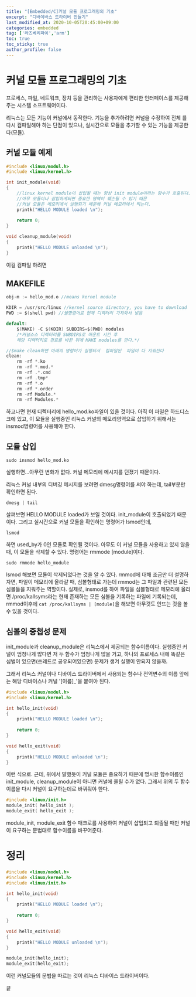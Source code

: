 ```yaml
---
title: "[Embedded/C]커널 모듈 프로그래밍의 기초"
excerpt: "디바이바스 드라이버 만들기"
last_modified_at: 2020-10-05T20:45:00+09:00
categories: embedded
tag: ['라즈베리파이','arm']
toc: true
toc_sticky: true
author_profile: false
---
```

# 커널 모듈 프로그래밍의 기초

프로세스, 파일, 네트워크,  장치 등을 관리하는 사용자에게 편리한 인터페이스를 제공해주는 시스템 소프트웨어이다.

리눅스는 모든 기능이 커널에서 동작한다. 기능을 추가하려면 커널을 수정하여 전체 를 다시 컴파일해야 하는 단점이 있으나, 실시간으로 모듈을 추가할 수 있는 기능을 제공한다(모듈).

## 커널 모듈 예제

``` c
#include <linux/modul.h>
#include <linux/kernel.h>

int init_module(void)
{
	//linux kernel module이 삽입될 때는 항상 init module이라는 함수가 호출된다.
	//아무 모듈이나 삽입하게되면 중요한 영역이 훼손될 수 있기 때문
	//커널 모듈은 메모리에서 실행되기 때문에 커널 메모리에서 찍는다.
	printk("HELLO MODULE loaded \n");
	
	return 0;
}

void cleanup_module(void)
{
	printk("HELLO MODULE unloaded \n");
}
```

이걸 컴파일 하려면

## MAKEFILE

``` c
obj-m := hello_mod.o //means kernel module

KDIR = /usr/src/linux //kernel source directory, you have to download
PWD := $(shell pwd) //쉘명령어로 현제 디렉터리 가져와서 넣음

default:
	$(MAKE) -C $(KDIR) SUBDIRS=$(PWD) modules
	/*커널소스 디렉터리를 SUBDIRS로 마운트 시킨 후
	해당 디렉터리로 경로를 바꾼 뒤에 MAKE modules를 한다.*/

//$make clean하면 아래의 명령어가 실행되서  컴파일된  파일이 다 지워진다 
clean:
	rm -rf *.ko
	rm -rf *.mod.*
	rm -rf .*.cmd
	rm -rf .tmp*
	rm -rf *.o
	rm -rf *.order
	rm -rf Module.*
	rm -rf Modules.*
```

하고나면 현재 디렉터리에 hello_mod.ko파일이 있을 것이다.
아직 이 파일은 하드디스크에 있고, 이 모듈을 실행중인 리눅스 커널의 메모리영역으로 삽입하기 위해서는 insmod명령어를 사용해야 한다.

## 모듈 삽입

``` shell
sudo insmod hello_mod.ko
```
실행하면...아무런 변화가  없다.
커널 메모리에 메시지를 던졌기 때문이다.

리눅스 커널 내부의 디버깅 메시지를 보려면 dmesg명령어를  써야 하는데, tail부분만 확인하면 된다.

``` shell
dmesg | tail
```
살펴보면 HELLO MODULE loaded가 보일 것이다. init_module이 호출되었기 때문이다. 그리고 실시간으로 커널 모듈을 확인하는 명령어가 lsmod인데,

``` shell
lsmod
```
하면 used_by가 0인 모듈로 확인될 것이다. 아무도 이  커널 모듈을 사용하고 있지 않을 때, 이 모듈을 삭제할 수 있다. 명령어는 rmmode [module]이다.

``` shell
sudo rmmode hello_module
```
lsmod 해보면 모듈이 삭제되었다는 것을 알  수 있다.
rmmod에 대해 조금만 더 설명하자면,
파일이  메모리에 올라갈 때, 심볼형태로 가는데 rmmod는 그 파일과 관련된 모든 심볼들을 지워주는 역할이다. 실제로, insmod를 하여 파일을 심볼형태로 메모리에 올리면 /proc/kallsyms라는 현재 존재하는 모든 심볼을 기록하는  파일에 기록되는데, rmmod이후에 `cat /proc/kallsyms | [module]`을 해보면 아무것도 안뜨는 것을 볼 수 있을 것이다.

## 심볼의 중첩성 문제

init_module과 cleanup_module은 리눅스에서 제공되는 함수이름이다. 실행중인 커널이 엄청나게 많다면 저 두 함수가 엄청나게 많을 거고, 하나의 프로세스 내에 똑같은 심벌이 있으면(쓰레드로 공유되어있으면) 문제가 생겨 실행이 안되지 않을까.

그래서 리눅스 커널이나 디바이스 드라이버에서 사용되는 함수나 전역변수의 이름 앞에는 해당 디바이스나 커널 '[이름]_'을 붙여야 된다.

``` c
#include <linux/modul.h>
#include <linux/kernel.h>

int hello_init(void)
{
	printk("HELLO MODULE loaded \n");
	
	return 0;
}

void hello_exit(void)
{
	printk("HELLO MODULE unloaded \n");
}
```

이런 식으로.
근데, 위에서 말했듯이 커널 모듈은 중요하기 때문에 명시한 함수이름인 init_module, cleanup_module이 아니면 커널에 올릴 수가 없다. 그래서 위의 두 함수이름을 다시 커널이 요구하는데로 바꿔줘야 한다.

``` c
#include <linux/init.h>
module_init( hello_init );
module_exit( hello_exit );
```
module_init, module_exit 함수 매크로를 사용하여 커널이 삽입되고 퇴출될 때만 커널이 요구하는 문법대로 함수이름을 바꾸어준다.

# 정리

``` c
#include <linux/modul.h>
#include <linux/kernel.h>
#include <linux/init.h>

int hello_init(void)
{
	printk("HELLO MODULE loaded \n");
	
	return 0;
}

void hello_exit(void)
{
	printk("HELLO MODULE unloaded \n");
}

module_init(hello_init);
module_exit(hello_exit);
```

이런 커널모듈의 문법을 따르는 것이 리눅스 디바이스 드라이버이다.

끝